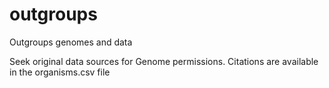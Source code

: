 # outgroups
Outgroups genomes and data

Seek original data sources for Genome permissions.
Citations are available in the organisms.csv file
